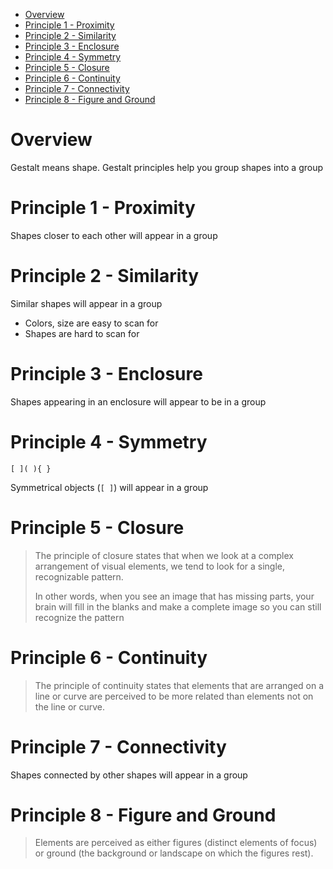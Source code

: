 - [Overview](#overview)
- [Principle 1 - Proximity](#principle-1---proximity)
- [Principle 2 - Similarity](#principle-2---similarity)
- [Principle 3 - Enclosure](#principle-3---enclosure)
- [Principle 4 - Symmetry](#principle-4---symmetry)
- [Principle 5 - Closure](#principle-5---closure)
- [Principle 6 - Continuity](#principle-6---continuity)
- [Principle 7 - Connectivity](#principle-7---connectivity)
- [Principle 8 - Figure and Ground](#principle-8---figure-and-ground)

# Overview

Gestalt means shape. Gestalt principles help you group shapes into a group

# Principle 1 - Proximity

Shapes closer to each other will appear in a group

# Principle 2 - Similarity

Similar shapes will appear in a group

- Colors, size are easy to scan for
- Shapes are hard to scan for

# Principle 3 - Enclosure

Shapes appearing in an enclosure will appear to be in a group

# Principle 4 - Symmetry

```
[ ]( ){ }
```

Symmetrical objects (`[ ]`) will appear in a group

# Principle 5 - Closure

> The principle of closure states that when we look at a complex arrangement of
> visual elements, we tend to look for a single, recognizable pattern.
>
> In other words, when you see an image that has missing parts, your brain will
> fill in the blanks and make a complete image so you can still recognize the
> pattern

# Principle 6 - Continuity

> The principle of continuity states that elements that are arranged on a line
> or curve are perceived to be more related than elements not on the line or
> curve.

# Principle 7 - Connectivity

Shapes connected by other shapes will appear in a group

# Principle 8 - Figure and Ground

> Elements are perceived as either figures (distinct elements of focus) or
> ground (the background or landscape on which the figures rest).
